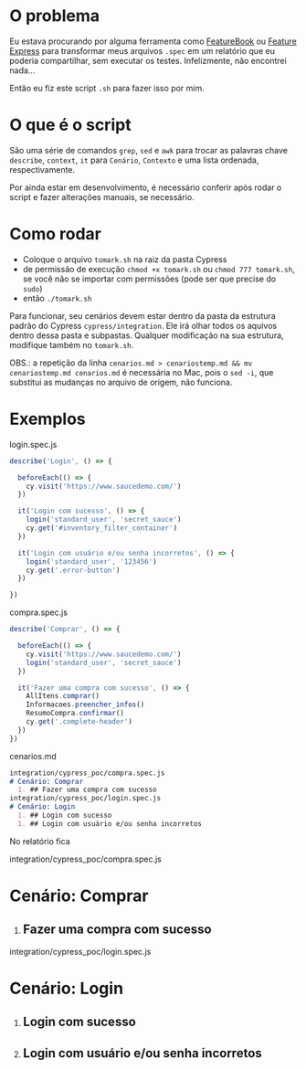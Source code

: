 # O problema

Eu estava procurando por alguma ferramenta como [FeatureBook](https://www.npmjs.com/package/featurebook) ou [Feature Express](https://www.npmjs.com/package/feature-express) para transformar meus arquivos `.spec` em um relatório que eu poderia compartilhar, sem executar os testes. Infelizmente, não encontrei nada...

Então eu fiz este script `.sh` para fazer isso por mim.

# O que é o script

São uma série de comandos `grep`, `sed` e `awk` para trocar as palavras chave `describe`, `context`, `it` para `Cenário`, `Contexto` e uma lista ordenada, respectivamente.

Por ainda estar em desenvolvimento, é necessário conferir após rodar o script e fazer alterações manuais, se necessário.

# Como rodar

* Coloque o arquivo `tomark.sh` na raiz da pasta Cypress
* de permissão de execução `chmod +x tomark.sh` ou `chmod 777 tomark.sh`, se você não se importar com permissões (pode ser que precise do `sudo`)
* então `./tomark.sh`

Para funcionar, seu cenários devem estar dentro da pasta da estrutura padrão do Cypress `cypress/integration`. Ele irá olhar todos os aquivos dentro dessa pasta e subpastas. Qualquer modificação na sua estrutura, modifique também no `tomark.sh`.

OBS.: a repetição da linha `cenarios.md > cenariostemp.md && mv cenariostemp.md cenarios.md` é necessária no Mac, pois o `sed -i`, que substitui as mudanças no arquivo de origem, não funciona.

# Exemplos

login.spec.js
```javascript
describe('Login', () => {

  beforeEach(() => {
    cy.visit('https://www.saucedemo.com/')
  })

  it('Login com sucesso', () => {
    login('standard_user', 'secret_sauce')
    cy.get('#inventory_filter_container')
  })

  it('Login com usuário e/ou senha incorretos', () => {
    login('standard_user', '123456')
    cy.get('.error-button')
  })

})
```

compra.spec.js
```javascript
describe('Comprar', () => {

  beforeEach(() => {
    cy.visit('https://www.saucedemo.com/')
    login('standard_user', 'secret_sauce')
  })

  it('Fazer uma compra com sucesso', () => {
    AllItens.comprar()
    Informacoes.preencher_infos()
    ResumoCompra.confirmar()
    cy.get('.complete-header')
  })
})
```

cenarios.md
```markdown
integration/cypress_poc/compra.spec.js
# Cenário: Comprar
  1. ## Fazer uma compra com sucesso
integration/cypress_poc/login.spec.js
# Cenário: Login
  1. ## Login com sucesso
  1. ## Login com usuário e/ou senha incorretos
```

No relatório fica

integration/cypress_poc/compra.spec.js
# Cenário: Comprar
  1. ## Fazer uma compra com sucesso
integration/cypress_poc/login.spec.js
# Cenário: Login
  1. ## Login com sucesso
  1. ## Login com usuário e/ou senha incorretos

